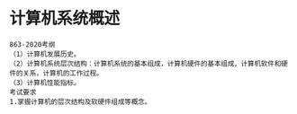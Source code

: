 # 计算机系统概述

```
863-2020考纲
（1）计算机发展历史。
（2）计算机系统层次结构：计算机系统的基本组成，计算机硬件的基本组成，计算机软件和硬件的关系，计算机的工作过程。
（3）计算机性能指标。
考试要求
1.掌握计算机的层次结构及软硬件组成等概念。 
```





